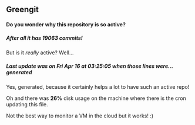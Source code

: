 ## Greengit

#### Do you wonder why this repository is so active?

##### After all it has 19063 commits!

But is it *really* active? Well...

##### Last update was on Fri Apr 16 at 03:25:05 when those lines were... generated

Yes, generated, because it certainly helps a lot to have such an active repo!

Oh and there was **26%** disk usage on the machine
where there is the cron updating this file.

Not the best way to monitor a VM in the cloud but it works! :)
